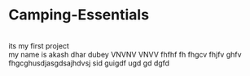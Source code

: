 # Camping-Essentials
<br>
its my first project 
<br>
my name is akash dhar dubey
VNVNV VNVV
fhfhf
fh
fhgcv
fhjfv
ghfv
fhgcghusdjasgdsajhdvsj sid
 guigdf 
  ugd gd dgfd